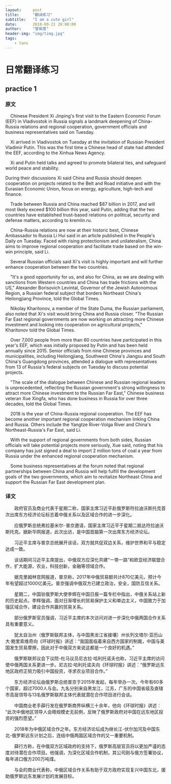 ```yaml
---
layout:     post
title:      "翻译练习"
subtitle:   "I am a cute girl"
date:       2018-09-21 20:00:00
author:     "曾紫莲"
header-img: "img/timg.jpg"
tags:
    - tans
---
```


# 日常翻译练习

## practice 1

### 原文

&nbsp;&nbsp;&nbsp;&nbsp;Chinese President Xi Jinping's first visit to the Eastern Economic Forum (EEF) in Vladivostok in Russia signals a landmark deepening of China-Russia relations and regional cooperation, government officials and business representatives said on Tuesday.

&nbsp;&nbsp;&nbsp;&nbsp;Xi arrived in Vladivostok on Tuesday at the invitation of Russian President Vladimir Putin. This was the first time a Chinese head of state had attended the EEF, according to the Xinhua News Agency. 

&nbsp;&nbsp;&nbsp;&nbsp;Xi and Putin held talks and agreed to promote bilateral ties, and safeguard world peace and stability.

During their discussions Xi said China and Russia should deepen cooperation on projects related to the Belt and Road initiative and with the Eurasian Economic Union, focus on energy, agriculture, high-tech and finance.

&nbsp;&nbsp;&nbsp;&nbsp;Trade between Russia and China reached $87 billion in 2017, and will most likely exceed $100 billion this year, said Putin, adding that the two countries have established trust-based relations on political, security and defense matters, according to kremlin.ru.

&nbsp;&nbsp;&nbsp;&nbsp;China-Russia relations are now at their historic best, Chinese Ambassador to Russia Li Hui said in an article published in the People's Daily on Tuesday. Faced with rising protectionism and unilateralism, China aims to improve regional cooperation and facilitate trade based on the win-win principle, said Li.

&nbsp;&nbsp;&nbsp;&nbsp;Several Russian officials said Xi's visit is highly important and will further enhance cooperation between the two countries.

&nbsp;&nbsp;&nbsp;&nbsp;"It's a good opportunity for us, and also for China, as we are dealing with sanctions from Western countries and China has trade frictions with the US," Alexander Borisovich Levintal, Governor of the Jewish Autonomous Region, a Russian federal subject that borders Northeast China's Heilongjiang Province, told the Global Times.

&nbsp;&nbsp;&nbsp;&nbsp;Nikolay Kharitonov, a member of the State Duma, the Russian parliament, also noted that Xi's visit would bring China and Russia closer. "The Russian Far East regional governments are now working on attracting more Chinese investment and looking into cooperation on agricultural projects," Kharitonov told the Global Times.

&nbsp;&nbsp;&nbsp;&nbsp;Over 7,000 people from more than 60 countries have participated in this year's EEF, which was initially proposed by Putin and has been held annually since 2015. Senior officials from nine Chinese provinces and municipalities, including Heilongjiang, Southwest China's Jiangsu and South China's Guangdong provinces, attended a dialogue with representatives from 13 of Russia's federal subjects on Tuesday to discuss potential projects.

&nbsp;&nbsp;&nbsp;&nbsp;"The scale of the dialogue between Chinese and Russian regional leaders is unprecedented, reflecting the Russian government's strong willingness to attract more Chinese investment to the Russian Far East," Chinese business veteran Xue Xingfa, who has done business in Russia for over three decades, told the Global Times. 

&nbsp;&nbsp;&nbsp;&nbsp;2018 is the year of China-Russia regional cooperation. The EEF has become another important regional cooperation mechanism linking China and Russia. Others include the Yangtze River-Volga River and China's Northeast-Russia's Far East, said Li.

&nbsp;&nbsp;&nbsp;&nbsp;With the support of regional governments from both sides, Russian officials will take potential projects more seriously, Xue said, noting that his company has just signed a deal to import 2 million tons of coal a year from Russia under the enhanced regional cooperation mechanism.

&nbsp;&nbsp;&nbsp;&nbsp;Some business representatives at the forum noted that regional partnerships between China and Russia will help fulfill the development goals of the two governments, which aim to revitalize Northeast China and support the Russian Far East development plan.

### 译文

&emsp;&emsp;政府官员及商业代表于星期二称，国家主席习近平赴俄罗斯符拉迪沃斯托克首次出席东方经济论坛标志着中俄关系以及区域合作的进一步深化。

&emsp;&emsp;应俄罗斯总统弗拉基米尔··普京邀请，国家主席习近平于星期二抵达符拉迪沃斯托克。据新华网报道，此次出访，是中国首脑第一次出席东方经济论坛。

&emsp;&emsp;习近平主席与普京总统展开谈话，双方就共促双边关系，维护世界和平与稳定达成一致。

&emsp;&emsp;谈话期间习近平主席提出，中俄双方应深化共建“一带一路”和欧亚经济联盟合作，扩大能源，农业，科技创新，金融等领域合作。

&emsp;&emsp;据克里姆林宫网报道，普京称，2017年中俄贸易额共计870亿美元，预计今年有望超过1000亿美元。普京强调中俄双方已建立政治，安全，国防互信关系。

&emsp;&emsp;星期二，中国驻俄罗斯大使李辉在中国日报一篇专栏中指出，中俄关系站上新的历史起点。李辉强调，面对日渐增长的贸易保护主义和单边主义，中国致力于加强区域合作，建设合作共赢的贸易关系。

&emsp;&emsp;部分俄罗斯官员强调，习近平主席的本次访问对进一步深化中俄两国合作关系具有重要意义。

&emsp;&emsp;犹太自治州（俄罗斯联邦主体，与中国黑龙江省接壤）州长列文塔尔·亚历山大·鲍里索维奇向《环球时报》讲述：“我国面临着来自西方国家的制裁，中国与美国发生贸易摩擦，因此对于中俄双方来说这都是一个良好的机遇。”

&emsp;&emsp;俄罗斯联邦议会下议院-杜马议员尼古拉·哈利托诺夫也称，习近平主席的访问使中俄两国关系更进一步。尼古拉·哈利托诺夫向《环球时报》讲述：“俄罗斯远东地区政府正努力吸引中国投资，寻求农业项目合作。”

&emsp;&emsp;东方经济论坛由俄罗斯总统普京于2015年发起，每年举办一次。今年有60多个国家，超过7000人与会。九名分别来自黑龙江，江苏，广东的中国省级及直辖市高层领导与13名俄罗斯联邦主体代表就潜在合作项目进行会谈。

&emsp;&emsp;中国商业老手薛行发在俄罗斯商界纵横三十余年，他向《环球时报》讲述： “此次中俄地区领导人会晤规模史无前例，反映了俄罗斯政府对中国在远东地区投资的强烈愿望。”

&emsp;&emsp;2018年为中俄区域合作之年。东方经济论坛成为继长江-伏尔加河及中国东北-俄罗斯远东计划之后，连结中俄两国区域合作的又一重要机制。

&emsp;&emsp;薛行方称，在中俄双方区域政府的支持下，俄罗斯高层官员将以更加严谨的态度对待潜在合作项目。他强调，为深化区域合作机制，其公司刚与俄方签署协议，每年进口俄方200万吨煤。

&emsp;&emsp;与会的商业代表称，中俄区域合作关系有助于双方政府实现复兴中国东北，援助俄罗斯远东发展计划的发展目标。